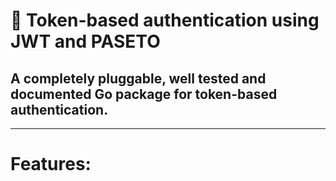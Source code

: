 # :rocket: Token-based authentication using JWT and PASETO
## A completely pluggable, well tested and documented Go package for token-based authentication.

---

# Features:
